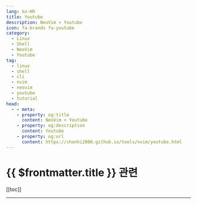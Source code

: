 ```yaml
---
lang: ko-KR
title: Youtube
description: NeoVim > Youtube
icon: fa-brands fa-youtube
category:
  - Linux
  - Shell
  - NeoVim
  - Youtube
tag:
  - linux
  - shell
  - cli
  - nvim
  - neovim
  - youtube
  - tutorial
head:
  - - meta:
    - property: og:title
      content: NeoVim > Youtube
    - property: og:description
      content: Youtube
    - property: og:url
      content: https://chanhi2000.github.io/tools/nvim/youtube.html
---
```


# {{ $frontmatter.title }} 관련

[[toc]]

---

<MyYouTubeItems jsonName="yu-codingmoon" /><!-- 코딩문codingmoon -->
<MyYouTubeItems jsonName="yu-TheVimeagen" /><!-- TheVimeagen -->
<MyYouTubeItems jsonName="yu-2kabhishek" /><!-- Abhishek Keshri -->
<MyYouTubeItems jsonName="yu-cococry" /><!-- Cococry -->
<MyYouTubeItems jsonName="yu-linkarzu" /><!-- linkarzu -->
<MyYouTubeItems jsonName="yu-vaelix-dev" /><!-- vaelixd -->

<TagLinks />
